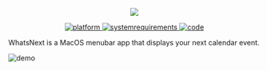 <p align="center">
<img src="https://raw.githubusercontent.com/NicholasBellucci/WhatsNext/develop/Images/Logo.png">
</p>
<p align="center">
<a href="https://img.shields.io/badge/platform-macOS-lightgrey.svg">
<img src="https://img.shields.io/badge/platform-macOS-lightgrey.svg" alt="platform">
</a>
<a href="https://img.shields.io/badge/requirements-macOS High Sierra+-ff69b4.svg">
<img src="https://img.shields.io/badge/requirements-macOS High Sierra+-ff69b4.svg" alt="systemrequirements">
</a>
<a href="https://swift.org/">
<img src="https://img.shields.io/badge/code-Swift-yellow.svg" alt="code">
</a>
</p>

WhatsNext is a MacOS menubar app that displays your next calendar event.

![demo](https://github.com/NicholasBellucci/WhatsNext/blob/develop/Images/Demo.gif?raw=true)
